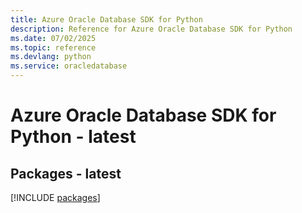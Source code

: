 ```yaml
---
title: Azure Oracle Database SDK for Python
description: Reference for Azure Oracle Database SDK for Python
ms.date: 07/02/2025
ms.topic: reference
ms.devlang: python
ms.service: oracledatabase
---
```

# Azure Oracle Database SDK for Python - latest
## Packages - latest
[!INCLUDE [packages](oracle-database-index.md)]